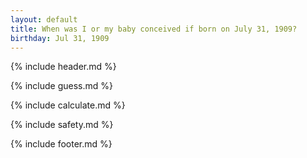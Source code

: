 ```yaml
---
layout: default
title: When was I or my baby conceived if born on July 31, 1909?
birthday: Jul 31, 1909
---
```


{% include header.md %}

{% include guess.md %}

{% include calculate.md %}

{% include safety.md %}

{% include footer.md %}



